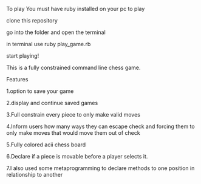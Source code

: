 To play
You must have ruby installed on your pc to play

clone this repository

go into the folder and open the terminal

in terminal use ruby play_game.rb

start playing!

This is a fully constrained command line chess game.

Features 

1.option to save your game

2.display and continue saved games

3.Full constrain every piece to only make valid moves

4.Inform users how many ways they can escape check and forcing them to only make moves that would move them out of check

5.Fully colored acii chess board

6.Declare if a piece is movable before a player selects it.

7.I also used some metaprogramming to declare methods to one position in relationship to another 
